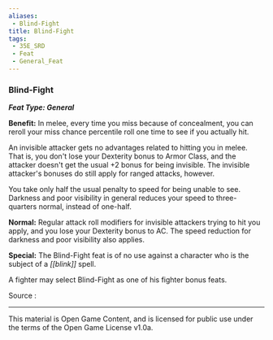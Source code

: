 ```yaml
---
aliases:
 - Blind-Fight
title: Blind-Fight
tags: 
 - 35E_SRD
 - Feat
 - General_Feat
---
```

### Blind-Fight 
***Feat Type: General***

**Benefit:** In melee, every time you miss because of concealment, you
can reroll your miss chance percentile roll one time to see if you
actually hit.

An invisible attacker gets no advantages related to hitting you in
melee. That is, you don't lose your Dexterity bonus to Armor Class, and
the attacker doesn't get the usual +2 bonus for being invisible. The
invisible attacker's bonuses do still apply for ranged attacks, however.

You take only half the usual penalty to speed for being unable to see.
Darkness and poor visibility in general reduces your speed to
three-quarters normal, instead of one-half.

**Normal:** Regular attack roll modifiers for invisible attackers trying
to hit you apply, and you lose your Dexterity bonus to AC. The speed
reduction for darkness and poor visibility also applies.

**Special:** The Blind-Fight feat is of no use against a character who
is the subject of a *[[blink]]* spell.

A fighter may select Blind-Fight as one of his fighter bonus feats.


Source :



---



This material is Open Game Content, and is licensed for public use under the terms of the Open Game License v1.0a.

